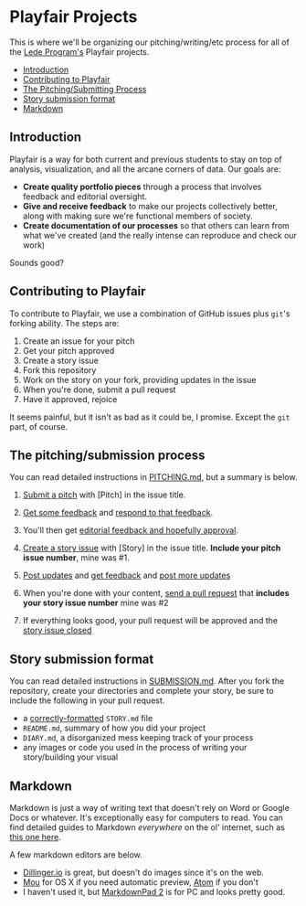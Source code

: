 # Playfair Projects

This is where we'll be organizing our pitching/writing/etc process for all of the [Lede Program's](http://ledeprogram.com) Playfair projects.

* [Introduction](#introduction)
* [Contributing to Playfair](#the-process-in-general)
* [The Pitching/Submitting Process](#the-pitchingsubmission-process)
* [Story submission format](#story-submission-format)
* [Markdown](#markdown)
  
## Introduction

Playfair is a way for both current and previous students to stay on top of analysis, visualization, and all the arcane corners of data. Our goals are:

* **Create quality portfolio pieces** through a process that involves feedback and editorial oversight.
* **Give and receive feedback** to make our projects collectively better, along with making sure we're functional members of society.
* **Create documentation of our processes** so that others can learn from what we've created (and the really intense can reproduce and check our work)

Sounds good?

## Contributing to Playfair

To contribute to Playfair, we use a combination of GitHub issues plus `git`'s forking ability. The steps are:

1. Create an issue for your pitch
2. Get your pitch approved
3. Create a story issue
4. Fork this repository
5. Work on the story on your fork, providing updates in the issue
6. When you're done, submit a pull request
7. Have it approved, rejoice

It seems painful, but it isn't as bad as it could be, I promise. Except the `git` part, of course.

## The pitching/submission process

You can read detailed instructions in [PITCHING.md](PITCHING.md), but a summary is below.

1. [Submit a pitch](https://github.com/jsoma/playfair-projects/issues/1) with [Pitch] in the issue title.
2. [Get some feedback](https://github.com/jsoma/playfair-projects/issues/1#issuecomment-234377726) and [respond to that feedback](https://github.com/jsoma/playfair-projects/issues/1#issuecomment-234379100).

3. You'll then get [editorial feedback and hopefully approval](https://github.com/jsoma/playfair-projects/issues/1#issuecomment-234380193).
4. [Create a story issue](https://github.com/jsoma/playfair-projects/issues/2) with [Story] in the issue title. **Include your pitch issue number**, mine was #1.
5. [Post updates](https://github.com/jsoma/playfair-projects/issues/2#issuecomment-234383998) and [get feedback](https://github.com/jsoma/playfair-projects/issues/2#issuecomment-234384424) and [post more updates](https://github.com/jsoma/playfair-projects/issues/2#issuecomment-234384733)
6. When you're done with your content, [send a pull request](https://github.com/jsoma/playfair-projects/issues/2#issuecomment-234384971) that **includes your story issue number** mine was #2
7. If everything looks good, your pull request will be approved and the [story issue closed](https://github.com/jsoma/playfair-projects/issues/2#issuecomment-234384994)

## Story submission format

You can read detailed instructions in [SUBMISSION.md](SUBMISSION.md). After you fork the repository, create your directories and complete your story, be sure to include the following in your pull request.

* a [correctly-formatted](SUBMISSION.md#storymd-format) `STORY.md` file
* `README.md`, summary of how you did your project
* `DIARY.md`, a disorganized mess keeping track of your process
* any images or code you used in the process of writing your story/building your visual

## Markdown

Markdown is just a way of writing text that doesn't rely on Word or Google Docs or whatever. It's exceptionally easy for computers to read. You can find detailed guides to Markdown *everywhere* on the ol' internet, such as [this one here](https://github.com/adam-p/markdown-here/wiki/Markdown-Cheatsheet).

A few markdown editors are below.

* [Dillinger.io](http://dillinger.io/) is great, but doesn't do images since it's on the web.
* [Mou](http://25.io/mou/) for OS X if you need automatic preview, [Atom](http://atom.io) if you don't
* I haven't used it, but [MarkdownPad 2](http://markdownpad.com/news/2013/introducing-markdownpad-2/) is for PC and looks pretty good.